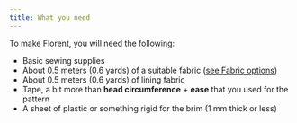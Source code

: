 ```yaml
---
title: What you need
---
```


To make Florent, you will need the following:

-   Basic sewing supplies
-   About 0.5 meters (0.6 yards) of a suitable fabric ([see Fabric options](/docs/patterns/florent/fabric/))
-   About 0.5 meters (0.6 yards) of lining fabric
-   Tape, a bit more than **head circumference** + **ease** that you used for the pattern
-   A sheet of plastic or something rigid for the brim (1 mm thick or less)
